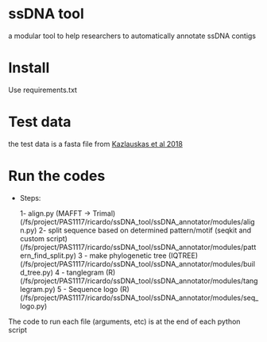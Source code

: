 # ssDNA tool
a modular tool to help researchers to automatically annotate ssDNA contigs

# Install
Use requirements.txt

# Test data
the test data is a fasta file from [Kazlauskas et al 2018](https://www.mdpi.com/1999-4915/10/4/187)

# Run the codes
- Steps:

    1- align.py (MAFFT -> Trimal) (/fs/project/PAS1117/ricardo/ssDNA_tool/ssDNA_annotator/modules/align.py)
    2- split sequence based on determined pattern/motif (seqkit and custom script) (/fs/project/PAS1117/ricardo/ssDNA_tool/ssDNA_annotator/modules/pattern_find_split.py)
    3 - make phylogenetic tree (IQTREE) (/fs/project/PAS1117/ricardo/ssDNA_tool/ssDNA_annotator/modules/build_tree.py)
    4 - tanglegram (R) (/fs/project/PAS1117/ricardo/ssDNA_tool/ssDNA_annotator/modules/tanglegram.py)
    5 - Sequence logo (R) (/fs/project/PAS1117/ricardo/ssDNA_tool/ssDNA_annotator/modules/seq_logo.py)

The code to run each file (arguments, etc) is at the end of each python script

